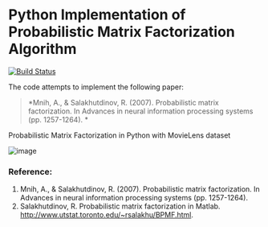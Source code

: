 Python Implementation of Probabilistic Matrix Factorization Algorithm 
==========================================

[![Build Status](https://travis-ci.org/fuhailin/Probabilistic-Matrix-Factorization.svg?branch=master)](https://travis-ci.org/fuhailin/Probabilistic-Matrix-Factorization)

The code attempts to implement the following paper:

> *Mnih, A., & Salakhutdinov, R. (2007). Probabilistic matrix factorization. In Advances in neural information processing systems (pp. 1257-1264). *

Probabilistic Matrix Factorization in Python with MovieLens dataset

![image](https://github.com/fuhailin/Probabilistic-Matrix-Factorization/blob/master/docs/PMF.png)

### Reference:  
1. Mnih, A., & Salakhutdinov, R. (2007). Probabilistic matrix factorization. In Advances in neural information processing systems (pp. 1257-1264).  
2. Salakhutdinov, R. Probabilistic matrix factorization in Matlab. http://www.utstat.toronto.edu/~rsalakhu/BPMF.html.  
